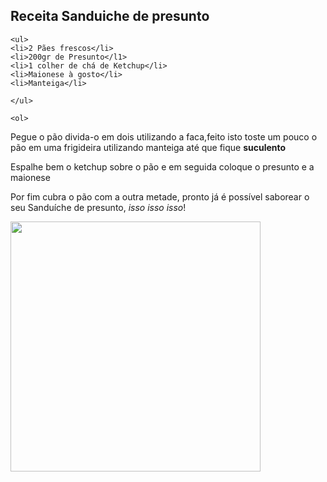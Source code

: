 <!DOCTYPE html>
<html>
	<head>
    <meta charset="utf-8">
	</head>
  <body>
    <h2>Receita Sanduiche de presunto</h2>

    <ul>
	<li>2 Pães frescos</li>
	<li>200gr de Presunto</l1>
	<li>1 colher de chá de Ketchup</li>
	<li>Maionese à gosto</li>
	<li>Manteiga</li>

    </ul>

	<ol>

<p>Pegue o pão divida-o em dois utilizando a faca,feito isto toste um pouco o pão em uma frigideira utilizando manteiga até que fique <strong>suculento</strong></p>
<p>Espalhe bem o ketchup sobre o pão e em seguida coloque o presunto e a maionese</p>
<p>Por fim cubra o pão com a outra metade, pronto já é possível saborear o seu Sanduíche de presunto, <i>isso isso isso</i>!</p>
<img src="https://pbs.twimg.com/media/BxN6WAfIUAEjAkb.jpg" width="400">
</body>
</html>
